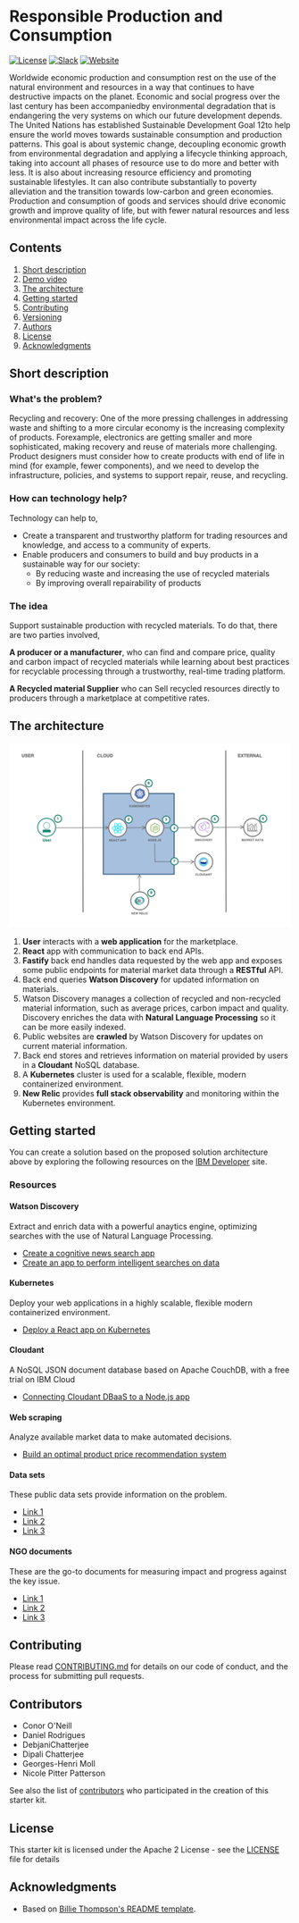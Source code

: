# Responsible Production and Consumption

[![License](https://img.shields.io/badge/License-Apache2-blue.svg)](https://www.apache.org/licenses/LICENSE-2.0) [![Slack](https://img.shields.io/badge/Join-Slack-blue)](https://callforcode.org/slack) [![Website](https://img.shields.io/badge/View-Website-blue)](https://code-and-response.github.io/Project-Sample/)

Worldwide economic production and consumption rest on the use of the natural environment and resources in a way that continues to have destructive impacts on the planet. Economic and social progress over the last century has been accompaniedby environmental degradation that is endangering the very systems on which our future development depends. The United Nations has established Sustainable Development Goal 12to help ensure the world moves towards sustainable consumption and production patterns. This goal is about systemic change, decoupling economic growth from environmental degradation and applying a lifecycle thinking approach, taking into account all phases of resource use to do more and better with less. It is also about increasing resource efficiency and promoting sustainable lifestyles. It can also contribute substantially to poverty alleviation and the transition towards low-carbon and green economies. Production and consumption of goods and services should drive economic growth and improve quality of life, but with fewer natural resources and less environmental impact across the life cycle.

## Contents

1. [Short description](#short-description)
1. [Demo video](#demo-video)
1. [The architecture](#the-architecture)
1. [Getting started](#getting-started)
1. [Contributing](#contributing)
1. [Versioning](#versioning)
1. [Authors](#contributors)
1. [License](#license)
1. [Acknowledgments](#acknowledgments)

## Short description

### What's the problem?

Recycling and recovery: One of the more pressing challenges in addressing waste and shifting to a more circular economy is the increasing complexity of products. Forexample, electronics are getting smaller and more sophisticated, making recovery and reuse of materials more challenging. Product designers must consider how to create products with end of life in mind (for example, fewer components), and we need to develop the infrastructure, policies, and systems to support repair, reuse, and recycling.

### How can technology help?

Technology can help to,

- Create a transparent and trustworthy platform for trading resources and knowledge, and access to a community of experts.
- Enable producers and consumers to build and buy products in a sustainable way for our society:
  - By reducing waste and increasing the use of recycled materials
  - By improving overall repairability of products

### The idea

Support sustainable production with recycled materials. To do that, there are two parties involved,

**A producer or a manufacturer**, who can find and compare price, quality and carbon impact of recycled materials while learning about best practices for recyclable processing through a trustworthy, real-time trading platform.

**A Recycled material Supplier** who can Sell recycled resources directly to producers through a marketplace at competitive rates.

## The architecture

![Tech architechture](./images/arch.png)

1. **User** interacts with a **web application** for the marketplace.
2. **React** app with communication to back end APIs.
3. **Fastify** back end handles data requested by the web app and exposes some public endpoints for material market data through a **RESTful** API.
4. Back end queries **Watson Discovery** for updated information on materials.
5. Watson Discovery manages a collection of recycled and non-recycled material information, such as average prices, carbon impact and quality. Discovery enriches the data with **Natural Language Processing** so it can be more easily indexed.
6. Public websites are **crawled** by Watson Discovery for updates on current material information.
7. Back end stores and retrieves information on material provided by users in a **Cloudant** NoSQL database.
8. A **Kubernetes** cluster is used for a scalable, flexible, modern containerized environment.
9. **New Relic** provides **full stack observability** and monitoring within the Kubernetes environment.

## Getting started

You can create a solution based on the proposed solution architecture above by exploring the following resources on the [IBM Developer](https://developer.ibm.com/) site.

### Resources

#### Watson Discovery

Extract and enrich data with a powerful anaytics engine, optimizing searches with the use of Natural Language Processing.

- [Create a cognitive news search app](https://developer.ibm.com/patterns/create-a-cognitive-news-search-app/)
- [Create an app to perform intelligent searches on data](https://developer.ibm.com/patterns/create-an-app-to-perform-intelligent-searches-on-data/)

#### Kubernetes

Deploy your web applications in a highly scalable, flexible modern containerized environment.

- [Deploy a React app on Kubernetes](https://developer.ibm.com/components/react/patterns/build-an-e-learning-portal-with-watson-media/)

#### Cloudant

A NoSQL JSON document database based on Apache CouchDB, with a free trial on IBM Cloud

- [Connecting Cloudant DBaaS to a Node.js app](https://developer.ibm.com/tutorials/learn-nodejs-node-with-cloudant-dbaas/)

#### Web scraping

Analyze available market data to make automated decisions.

- [Build an optimal product price recommendation system](https://developer.ibm.com/patterns/analyze-e-commerce-websites-and-recommend-optimal-product-pricing/)

#### Data sets

These public data sets provide information on the problem.

- [Link 1](https://developer.ibm.com/callforcode/technical-library/)
- [Link 2](https://developer.ibm.com/callforcode/technical-library/)
- [Link 3](https://developer.ibm.com/callforcode/technical-library/)

#### NGO documents

These are the go-to documents for measuring impact and progress against the key issue.

- [Link 1](https://developer.ibm.com/callforcode/technical-library/)
- [Link 2](https://developer.ibm.com/callforcode/technical-library/)
- [Link 3](https://developer.ibm.com/callforcode/technical-library/)

## Contributing

Please read [CONTRIBUTING.md](CONTRIBUTING.md) for details on our code of conduct, and the process for submitting pull requests.

## Contributors

- Conor O'Neill
- Daniel Rodrigues
- DebjaniChatterjee
- Dipali Chatterjee
- Georges-Henri Moll
- Nicole Pitter Patterson

See also the list of [contributors](https://github.com/Call-for-Code/Starter-Kit-Template-2021/graphs/contributors) who participated in the creation of this starter kit.

## License

This starter kit is licensed under the Apache 2 License - see the [LICENSE](LICENSE) file for details

## Acknowledgments

- Based on [Billie Thompson's README template](https://gist.github.com/PurpleBooth/109311bb0361f32d87a2).
